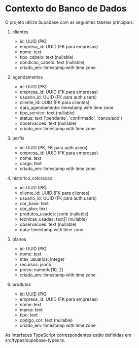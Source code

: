 # Contexto do Banco de Dados

O projeto utiliza Supabase com as seguintes tabelas principais:

1. clientes
   - id: UUID (PK)
   - empresa_id: UUID (FK para empresas)
   - nome: text
   - tipo_cabelo: text (nullable)
   - condicao_cabelo: text (nullable)
   - criado_em: timestamp with time zone

2. agendamentos
   - id: UUID (PK)
   - empresa_id: UUID (FK para empresas)
   - usuario_id: UUID (FK para auth.users)
   - cliente_id: UUID (FK para clientes)
   - data_agendamento: timestamp with time zone
   - tipo_servico: text (nullable)
   - status: text ('pendente', 'confirmado', 'cancelado')
   - observacoes: text (nullable)
   - criado_em: timestamp with time zone

3. perfis
   - id: UUID (PK, FK para auth.users)
   - empresa_id: UUID (FK para empresas)
   - nome: text
   - cargo: text
   - criado_em: timestamp with time zone

4. historico_coloracao
   - id: UUID (PK)
   - cliente_id: UUID (FK para clientes)
   - usuario_id: UUID (FK para auth.users)
   - cor_base: text
   - cor_alvo: text
   - produtos_usados: jsonb (nullable)
   - tecnicas_usadas: text[] (nullable)
   - observacoes: text (nullable)
   - data: timestamp with time zone

5. planos
   - id: UUID (PK)
   - nome: text
   - max_usuarios: integer
   - recursos: jsonb
   - preco: numeric(10, 2)
   - criado_em: timestamp with time zone

6. produtos
   - id: UUID (PK)
   - empresa_id: UUID (FK para empresas)
   - nome: text
   - marca: text
   - tipo: text
   - codigo_cor: text (nullable)
   - criado_em: timestamp with time zone

As interfaces TypeScript correspondentes estão definidas em src/types/supabase-types.ts.
